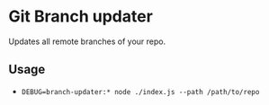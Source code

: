 # Git Branch updater

Updates all remote branches of your repo.

## Usage

* `DEBUG=branch-updater:* node ./index.js --path /path/to/repo`

